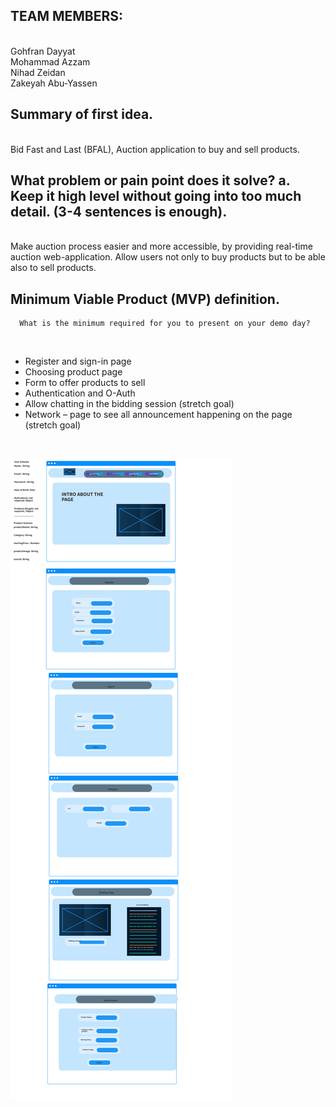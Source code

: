 ## TEAM MEMBERS: 
<br />
Gohfran Dayyat
<br />
Mohammad Azzam
<br />
Nihad Zeidan
<br />
Zakeyah Abu-Yassen
 
 
## Summary of first idea.
<br />
Bid Fast and Last (BFAL), Auction application to buy and sell products.

## What problem or pain point does it solve? a. Keep it high level without going into too much detail. (3-4 sentences is enough).
<br />
Make auction process easier and more accessible, by providing real-time auction web-application. Allow users not only to buy products but to be able also to sell products.


## Minimum Viable Product (MVP) definition.
      What is the minimum required for you to present on your demo day?
<br />

  - Register and sign-in page
  - Choosing product page
  - Form to offer products to sell
  - Authentication and O-Auth
  - Allow chatting in the bidding session (stretch goal)
  - Network – page to see all announcement happening on the page (stretch goal)

<br />

![wireFrame](./assets/BFAL.png)
